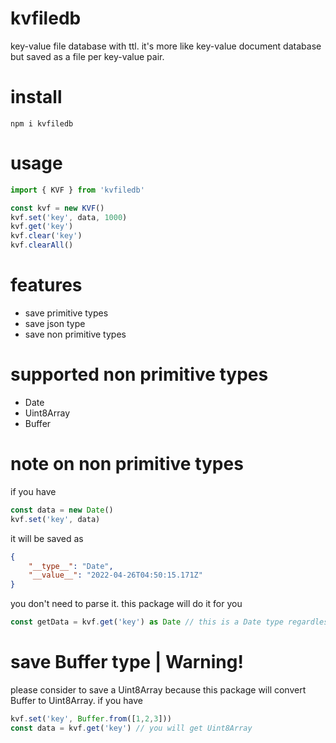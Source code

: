 # kvfiledb
key-value file database with ttl.
it's more like key-value document database but saved as a file per key-value pair.

# install
```
npm i kvfiledb
```

# usage
```ts
import { KVF } from 'kvfiledb'

const kvf = new KVF()
kvf.set('key', data, 1000)
kvf.get('key')
kvf.clear('key')
kvf.clearAll()
```

# features
- save primitive types
- save json type
- save non primitive types

# supported non primitive types
- Date
- Uint8Array
- Buffer

# note on non primitive types
if you have 
```ts
const data = new Date()
kvf.set('key', data)
```
it will be saved as
```json
{
	"__type__": "Date",
	"__value__": "2022-04-26T04:50:15.171Z"
}
```
you don't need to parse it. this package will do it for you
```ts
const getData = kvf.get('key') as Date // this is a Date type regardless you do type cast or not
```

# save Buffer type | Warning!
please consider to save a Uint8Array because this package will convert Buffer to Uint8Array.
if you have 
```ts
kvf.set('key', Buffer.from([1,2,3]))
const data = kvf.get('key') // you will get Uint8Array 
```

